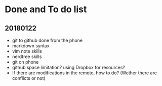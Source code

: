 # Done and To do list
## 20180122
  * git to github done from the phone
  * markdown syntax  
  * vim note skills
  * nerdtree skills
  * git on phone
  * github space limitation? using Dropbox for resources? 
  * If there are modifications in the remote, how to do? (Wether there are conflicts or not)
